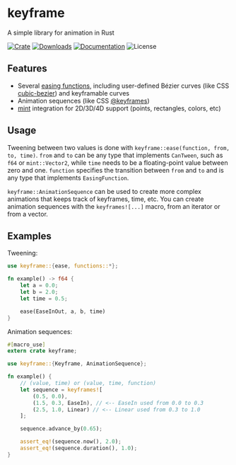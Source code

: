 # keyframe

A simple library for animation in Rust

[![Crate](https://img.shields.io/crates/v/keyframe.svg)](https://crates.io/crates/keyframe)
[![Downloads](https://img.shields.io/crates/d/keyframe.svg)](https://crates.io/crates/keyframe)
[![Documentation](https://docs.rs/keyframe/badge.svg)](https://docs.rs/keyframe)
![License](https://img.shields.io/crates/l/keyframe.svg)

## Features

* Several [easing functions](https://easings.net/en), including user-defined Bézier curves (like CSS [cubic-bezier](https://www.w3.org/TR/css-easing-1/#cubic-bezier-easing-functions)) and keyframable curves
* Animation sequences (like CSS [@keyframes](https://developer.mozilla.org/en-US/docs/Web/CSS/@keyframes))
* [mint](https://github.com/kvark/mint) integration for 2D/3D/4D support (points, rectangles, colors, etc)

## Usage

Tweening between two values is done with `keyframe::ease(function, from, to, time)`. `from` and `to` can be any type that implements `CanTween`, such as `f64` or `mint::Vector2`, while `time` needs to be a floating-point value between zero and one. `function` specifies the transition between `from` and `to` and is any type that implements `EasingFunction`.

`keyframe::AnimationSequence` can be used to create more complex animations that keeps track of keyframes, time, etc. You can create animation sequences with the `keyframes![...]` macro, from an iterator or from a vector.

## Examples

Tweening:

```rust
use keyframe::{ease, functions::*};

fn example() -> f64 {
	let a = 0.0;
	let b = 2.0;
	let time = 0.5;

	ease(EaseInOut, a, b, time)
}
```

Animation sequences:

```rust 
#[macro_use]
extern crate keyframe;

use keyframe::{Keyframe, AnimationSequence};

fn example() {
	// (value, time) or (value, time, function)
	let sequence = keyframes![
		(0.5, 0.0), 
		(1.5, 0.3, EaseIn), // <-- EaseIn used from 0.0 to 0.3
		(2.5, 1.0, Linear) // <-- Linear used from 0.3 to 1.0
	];

	sequence.advance_by(0.65);

	assert_eq!(sequence.now(), 2.0);
	assert_eq!(sequence.duration(), 1.0);
}
```